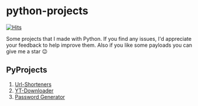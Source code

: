 # python-projects
[![Hits](https://hits.seeyoufarm.com/api/count/incr/badge.svg?url=https%3A%2F%2Fgithub.com%2Fbrunoooost%2Fpython-projects%2Ftree%2Fmain&count_bg=%2379C83D&title_bg=%23555555&icon=python.svg&icon_color=%23E7E7E7&title=views&edge_flat=false)](https://hits.seeyoufarm.com)


Some projects that I made with Python.  If you find any issues, I'd appreciate your feedback to help improve them. Also if you like some payloads you can give me a star 😉

## PyProjects
1. [Url-Shorteners](https://github.com/brunoooost/python-projects/tree/main/projects/url-shortener)
2. [YT-Downloader](https://github.com/brunoooost/python-projects/tree/main/projects/yt-downloader)
3. [Password Generator](https://github.com/brunoooost/python-projects/tree/main/projects/password-generator)
